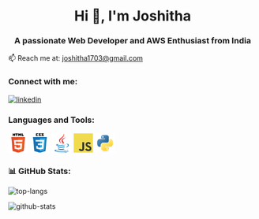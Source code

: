 <h1 align="center">Hi 👋, I'm Joshitha</h1>
<h3 align="center">A passionate Web Developer and AWS Enthusiast from India</h3>

<p align="left"> 📫 Reach me at: <a href="mailto:yourmail@example.com">joshitha1703@gmail.com</a></p>

<h3 align="left">Connect with me:</h3>
<p align="left">
<a href="https://linkedin.com/in/joshitha-mantharapu-443159258" target="blank">
  <img align="center" src="https://cdn.jsdelivr.net/npm/simple-icons@v3/icons/linkedin.svg" alt="linkedin" height="30" width="40" color="blue"/>
</a>
</p>

<h3 align="left">Languages and Tools:</h3>
<p align="left"> 
  <img src="https://raw.githubusercontent.com/devicons/devicon/master/icons/html5/html5-original-wordmark.svg" alt="html5" width="40" height="40"/> 
  <img src="https://raw.githubusercontent.com/devicons/devicon/master/icons/css3/css3-original-wordmark.svg" alt="css3" width="40" height="40"/> 
  <img src="https://raw.githubusercontent.com/devicons/devicon/master/icons/java/java-original.svg" alt="java" width="40" height="40"/>
  <img src="https://raw.githubusercontent.com/devicons/devicon/master/icons/javascript/javascript-original.svg" alt="javascript" width="40" height="40"/>
  <img src="https://raw.githubusercontent.com/devicons/devicon/master/icons/python/python-original.svg" alt="python" width="40" height="40"/>
</p>

<h3>📊 GitHub Stats:</h3>
<p align="left">
  <img src="https://github-readme-stats.vercel.app/api/top-langs?username=joshitha17&show_icons=true&locale=en&layout=compact" alt="top-langs"/>
</p>

<p align="left">
  <img src="https://github-readme-stats.vercel.app/api?username=joshitha17&show_icons=true&locale=en" alt="github-stats"/>
</p>
